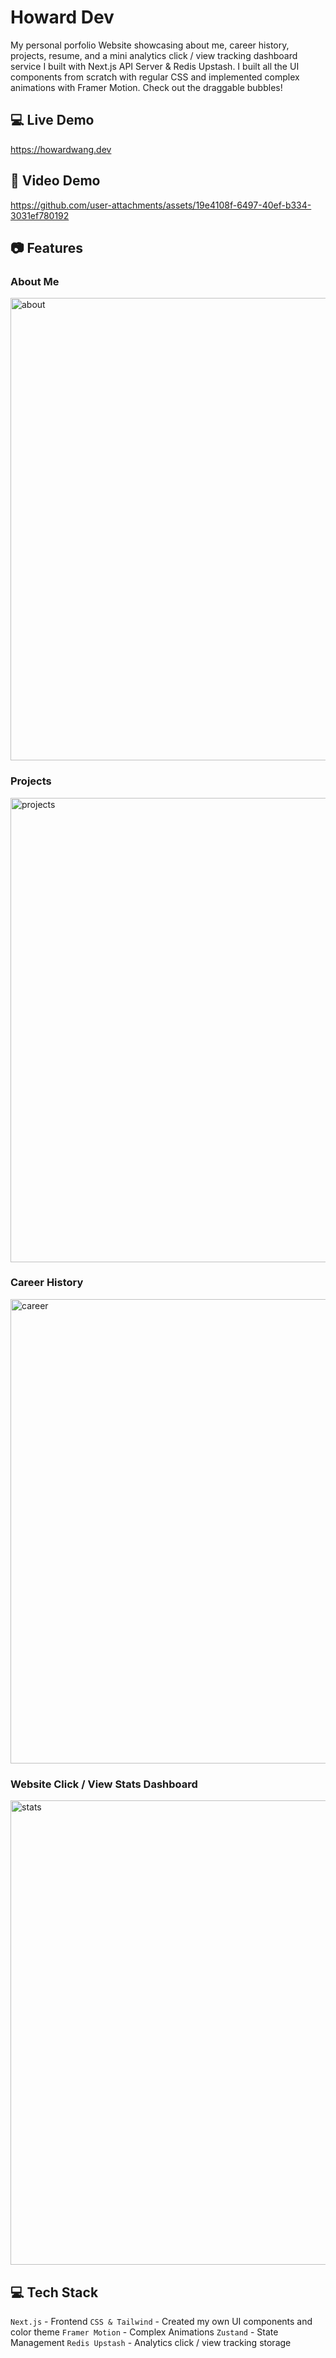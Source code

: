 # Howard Dev

My personal porfolio Website showcasing about me, career history, projects, resume, and a mini analytics click / view tracking dashboard service I built with Next.js API Server & Redis Upstash. I built all the UI components from scratch with regular CSS and implemented complex animations with Framer Motion. Check out the draggable bubbles!

## 💻 Live Demo
https://howardwang.dev

## 🎥 Video Demo
https://github.com/user-attachments/assets/19e4108f-6497-40ef-b334-3031ef780192

## 📷 Features

### About Me
<img width="1494" height="740" alt="about" src="https://github.com/user-attachments/assets/f9ce3e14-fd2a-4134-b145-21b783e20da8" />

### Projects
<img width="1492" height="743" alt="projects" src="https://github.com/user-attachments/assets/1610d81b-0875-4d6e-a026-ed0c24597477" />

### Career History
<img width="1494" height="743" alt="career" src="https://github.com/user-attachments/assets/7ea3a61c-40d7-4e37-bb57-ff29bba7dd81" />

### Website Click / View Stats Dashboard
<img width="1490" height="743" alt="stats" src="https://github.com/user-attachments/assets/f4c1a739-23a9-4c55-a3ff-6a93c7dfede1" />

## 💻 Tech Stack
`Next.js` - Frontend
`CSS & Tailwind` - Created my own UI components and color theme
`Framer Motion` - Complex Animations
`Zustand` - State Management
`Redis Upstash` - Analytics click / view tracking storage
